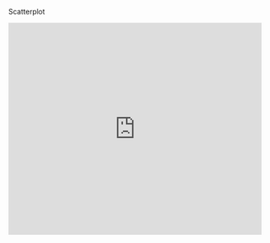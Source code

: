 Scatterplot
<iframe width="100%" height="423" frameborder="0" src="https://observablehq.com/embed/dacf45b0986852e8?cells=scatter"></iframe>
